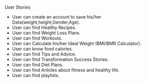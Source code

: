 User Stories
- User can create an account to save his/her Data(weight,height,Gender,Age).
- User can find Healthy Recipes.
- User can find Weight Loss Plans.
- User can find Workouts.
- User can Calculate his/her Ideal Weight (BMI/BMR Calculator).
- User can know food calories.
- User can find Tips and Advice.
- User can find Transformation Success Stories.
- User can find Diet Plans.
- User can find Articles about fitness and healthy life.
- User can find playlists.